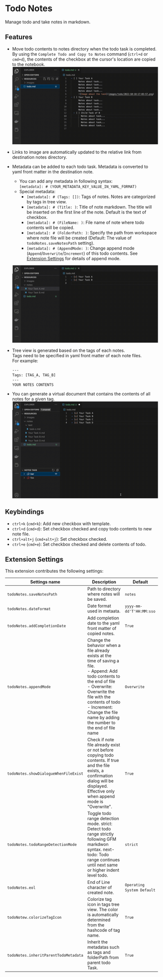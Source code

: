 # Todo Notes

Manage todo and take notes in markdown.

## Features

- Move todo contents to notes directory when the todo task is completed.  
  By using the `Complete Todo and Copy to Notes` command (`ctrl+d` or `cmd+d`), the contents of the checkbox at the cursor's location are copied to the notebook.
  ![](https://github.com/ame-neko/todo-notes/blob/master/images/complete-todo-explanation.gif?raw=true)
- Links to image are automatically updated to the relative link from destination notes directory.
- Metadata can be added to each todo task. Metadata is converted to yaml front matter in the destination note.

  - You can add any metadata in following syntax:  
    `[metadata]: # (YOUR_METADATA_KEY_VALUE_IN_YAML_FORMAT)`
  - Special metadata:
    - `[metadata]: # (Tags: [])`: Tags of notes. Notes are categorized by tags in tree view.
    - `[metadata]: # (Title: )`: Title of note markdown. The title will be inserted on the first line of the note. Default is the text of checkbox.
    - `[metadata]: # (FileName: )`: File name of note where todo contents will be copied.
    - `[metadata]: # (FolderPath: )`: Specify the path from workspace where note file will be created (Default: The value of `todoNotes.saveNotesPath` setting).
    - `[metadata]: # (AppendMode: )`: Change append mode (`Append`/`Overwrite`/`Increment`) of this todo contents. See [Extension Settings](#Extension-Settings) for details of append mode.

  ![](https://github.com/ame-neko/todo-notes/blob/master/images/metadata-explanation.gif?raw=true)

- Tree view is generated based on the tags of each notes.  
   Tags need to be specified in yaml front matter of each note files.  
   For example:
  ```
  ---
  Tags: [TAG_A, TAG_B]
  ---
  YOUR NOTES CONTENTS
  ```
- You can generate a virtual document that contains the contents of all notes for a given tag.
  ![](https://github.com/ame-neko/todo-notes/blob/master/images/tag-tree-explanation.gif?raw=true)

## Keybindings

- `ctrl+k` (`cmd+k`): Add new checkbox with template.
- `ctrl+d` (`cmd+d`): Set checkbox checked and copy todo contents to new note file.
- `ctrl+alt+j` (`cmd+alt+j`): Set checkbox checked.
- `ctrl+e` (`cmd+e`): Set checkbox checked and delete contents of todo.

## Extension Settings

This extension contributes the following settings:

| Settings name                         | Description                                                                                                                                                                                                                                                                            | Default                    |
| ------------------------------------- | -------------------------------------------------------------------------------------------------------------------------------------------------------------------------------------------------------------------------------------------------------------------------------------- | -------------------------- |
| `todoNotes.saveNotesPath`             | Path to directory where notes will be saved.                                                                                                                                                                                                                                           | `notes`                    |
| `todoNotes.dateFormat`                | Date format used in metaata.                                                                                                                                                                                                                                                           | `yyyy-mm-dd'T'HH:MM:sso`   |
| `todoNotes.addCompletionDate`         | Add completion date to the yaml front matter of copied notes.                                                                                                                                                                                                                          | `True`                     |
| `todoNotes.appendMode`                | Change the behavior when a file already exists at the time of saving a file. <br/> - Append: Add todo contents to the end of file <br/> - Overwrite: Overwrite the file with the contents of todo <br/> - Increment: Change the file name by adding the number to the end of file name | `Overwrite`                |
| `todoNotes.showDialogueWhenFileExist` | Check if note file already exist or not before copying todo contents. If true and the file exists, a confirmation dialog will be displayed. Effective only when append mode is "Overwrite".                                                                                            | `True`                     |
| `todoNotes.todoRangeDetectionMode`    | Toggle todo range detection mode. strict: Detect todo range strictly following GFM markdwon syntax. next-todo: Todo range continues until next same or higher indent level todo.                                                                                                       | `strict`                   |
| `todoNotes.eol`                       | End of Line character of created note.                                                                                                                                                                                                                                                 | `Operating System Default` |
| `todoNotew.colorizeTagIcon`           | Colorize tag icon in tags tree view. The color is automatically determined from the hashcode of tag name.                                                                                                                                                                              | `True`                     |
| `todoNotes.inheritParentTodoMetadata` | Inherit the metadatas such as tags and folderPath from parent todo Task.                                                                                                                                                                                                               | `True`                     |

